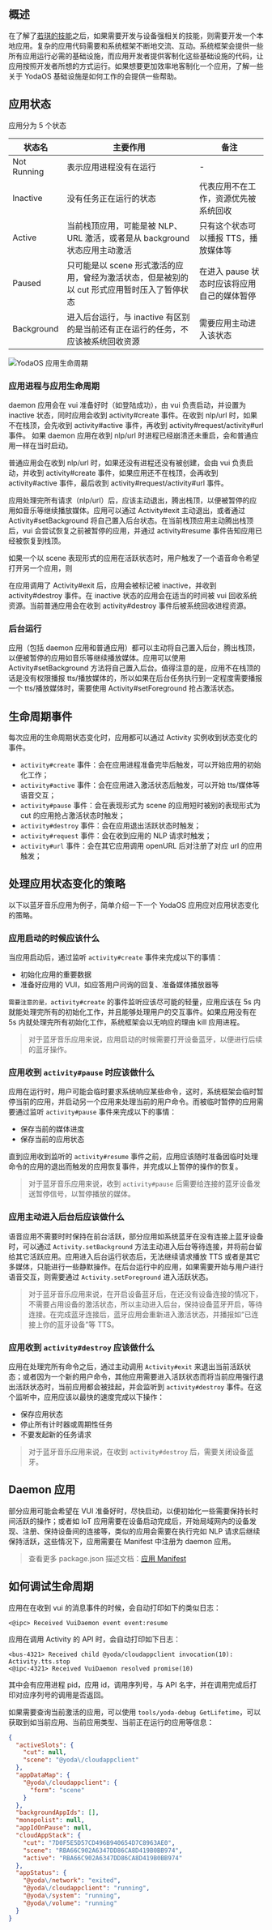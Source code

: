 ## 概述

在了解了[若琪的技能](https://developer.rokid.com/docs/2-RokidDocument/1-SkillsKit/platform-introduction.html)之后，如果需要开发与设备强相关的技能，则需要开发一个本地应用。复杂的应用代码需要和系统框架不断地交流、互动。系统框架会提供一些所有应用运行必需的基础设施，而应用开发者提供客制化这些基础设施的代码，让应用按照开发者所想的方式运行。如果想要更加效率地客制化一个应用，了解一些关于 YodaOS 基础设施是如何工作的会提供一些帮助。

## 应用状态

应用分为 5 个状态

| 状态名 | 主要作用 | 备注 |
| --- | --- | --- |
| Not Running | 表示应用进程没有在运行 | - |
| Inactive | 没有任务正在运行的状态 | 代表应用不在工作，资源优先被系统回收 |
| Active | 当前栈顶应用，可能是被 NLP、URL 激活，或者是从 background 状态应用主动激活 | 只有这个状态可以播报 TTS，播放媒体等 |
| Paused | 只可能是以 scene 形式激活的应用，曾经为激活状态，但是被别的以 cut 形式应用暂时压入了暂停状态 | 在进入 pause 状态时应该将应用自己的媒体暂停 |
| Background | 进入后台运行，与 inactive 有区别的是当前还有正在运行的任务，不应该被系统回收资源 | 需要应用主动进入该状态 |

![YodaOS 应用生命周期](../../asset/yodaos-app-life-cycle.jpg)


### 应用进程与应用生命周期
daemon 应用会在 vui 准备好时（如登陆成功），由 vui 负责启动，并设置为 inactive 状态，同时应用会收到 activity#create 事件。在收到 nlp/url 时，如果不在栈顶，会先收到 activity#active 事件，再收到 activity#request/activity#url 事件。
如果 daemon 应用在收到 nlp/url 时进程已经崩溃还未重启，会和普通应用一样在当时启动。

普通应用会在收到 nlp/url 时，如果还没有进程还没有被创建，会由 vui 负责启动，并收到 activity#create 事件，如果应用还不在栈顶，会再收到 activity#active 事件，最后收到 activity#request/activity#url 事件。

应用处理完所有请求（nlp/url）后，应该主动退出，腾出栈顶，以便被暂停的应用如音乐等继续播放媒体。应用可以通过 Activity#exit 主动退出，或者通过 Activity#setBackground 将自己置入后台状态。在当前栈顶应用主动腾出栈顶后，vui 会尝试恢复之前被暂停的应用，并通过 activity#resume 事件告知应用已经被恢复到栈顶。

如果一个以 scene 表现形式的应用在活跃状态时，用户触发了一个语音命令希望打开另一个应用，则

在应用调用了 Activity#exit 后，应用会被标记被 inactive，并收到 activity#destroy 事件。在 inactive 状态的应用会在适当的时间被 vui 回收系统资源。当前普通应用会在收到 activity#destroy 事件后被系统回收进程资源。

### 后台运行
应用（包括 daemon 应用和普通应用）都可以主动将自己置入后台，腾出栈顶，以便被暂停的应用如音乐等继续播放媒体。应用可以使用 Activity#setBackground 方法将自己置入后台。值得注意的是，应用不在栈顶的话是没有权限播报 tts/播放媒体的，所以如果在后台任务执行到一定程度需要播报一个 tts/播放媒体时，需要使用 Activity#setForeground 抢占激活状态。


## 生命周期事件

每次应用的生命周期状态变化时，应用都可以通过 Activity 实例收到状态变化的事件。

- `activity#create` 事件：会在应用进程准备完毕后触发，可以开始应用的初始化工作；
- `activity#active` 事件：会在应用进入激活状态后触发，可以开始 tts/媒体等语音交互；
- `activity#pause` 事件：会在表现形式为 scene 的应用短时被别的表现形式为 cut 的应用抢占激活状态时触发；
- `activity#destroy` 事件：会在应用退出活跃状态时触发；
- `activity#request` 事件：会在收到应用的 NLP 请求时触发；
- `activity#url` 事件：会在其它应用调用 openURL 后对注册了对应 url 的应用触发；

## 处理应用状态变化的策略

以下以蓝牙音乐应用为例子，简单介绍一下一个 YodaOS 应用应对应用状态变化的策略。

### 应用启动的时候应该什么

当应用启动后，通过监听 `activity#create` 事件来完成以下的事情：

- 初始化应用的重要数据
- 准备好应用的 VUI，如应答用户问询的回复、准备媒体播放器等

`需要注意的是，activity#create` 的事件监听应该尽可能的轻量，应用应该在 5s 内就能处理完所有的初始化工作，并且能够处理用户的交互事件。如果应用没有在 5s 内就处理完所有初始化工作，系统框架会以无响应的理由 kill 应用进程。

> 对于蓝牙音乐应用来说，应用启动的时候需要打开设备蓝牙，以便进行后续的蓝牙操作。

### 应用收到 `activity#pause` 时应该做什么

应用在运行时，用户可能会临时要求系统响应某些命令，这时，系统框架会临时暂停当前的应用，并启动另一个应用来处理当前的用户命令。而被临时暂停的应用需要通过监听 `activity#pause` 事件来完成以下的事情：

- 保存当前的媒体进度
- 保存当前的应用状态

直到应用收到监听的 `activity#resume` 事件之前，应用应该随时准备因临时处理命令的应用的退出而触发的应用恢复事件，并完成以上暂停的操作的恢复。

> 对于蓝牙音乐应用来说，收到 `activity#pause` 后需要给连接的蓝牙设备发送暂停信号，以暂停播放的媒体。

### 应用主动进入后台后应该做什么

语音应用不需要时时保持在前台活跃，部分应用如系统蓝牙在没有连接上蓝牙设备时，可以通过 `Activity.setBackground` 方法主动进入后台等待连接，并将前台留给其它活跃应用。应用进入后台运行状态后，无法继续请求播放 TTS 或者是其它多媒体，只能进行一些静默操作。在后台运行中的应用，如果需要开始与用户进行语音交互，则需要通过 `Activity.setForeground` 进入活跃状态。

> 对于蓝牙音乐应用来说，在开启设备蓝牙后，在还没有设备连接的情况下，不需要占用设备的激活状态，所以主动进入后台，保持设备蓝牙开启，等待连接。在完成蓝牙连接后，蓝牙应用会重新进入激活状态，并播报如“已连接上你的蓝牙设备”等 TTS。

### 应用收到 `activity#destroy` 应该做什么

应用在处理完所有命令之后，通过主动调用 `Activity#exit` 来退出当前活跃状态；或者因为一个新的用户命令，其他应用需要进入活跃状态而将当前应用强行退出活跃状态时，当前应用都会被挂起，并会监听到 `activity#destroy` 事件。在这个监听中，应用应该以最快的速度完成以下操作：

- 保存应用状态
- 停止所有计时器或周期性任务
- 不要发起新的任务请求

> 对于蓝牙音乐应用来说，在收到 `activity#destroy` 后，需要关闭设备蓝牙。

## Daemon 应用

部分应用可能会希望在 VUI 准备好时，尽快启动，以便初始化一些需要保持长时间活跃的操作；或者如 IoT 应用需要在设备启动完成后，开始局域网内的设备发现、注册、保持设备间的连接等，类似的应用会需要在执行完如 NLP 请求后继续保持活跃，这些情况下，应用需要在 Manifest 中注册为 daemon 应用。

> 查看更多 package.json 描述文档：[应用 Manifest](./04-app-manifest.md)

## 如何调试生命周期

应用在在收到 vui 的消息事件的时候，会自动打印如下的类似日志：
```
<@ipc> Received VuiDaemon event event:resume
```

应用在调用 Activity 的 API 时，会自动打印如下日志：
```
<bus-4321> Received child @yoda/cloudappclient invocation(10): Activity.tts.stop
<@ipc-4321> Received VuiDaemon resolved promise(10)
```
其中会有应用进程 pid，应用 id，调用序列号，与 API 名字，并在调用完成后打印对应序列号的调用是否返回。

如果需要查询当前激活的应用，可以使用 `tools/yoda-debug GetLifetime`，可以获取到如当前应用、当前应用类型、当前正在运行的应用等信息：
```json
{
  "activeSlots": {
    "cut": null,
    "scene": "@yoda\/cloudappclient"
  },
  "appDataMap": {
    "@yoda\/cloudappclient": {
      "form": "scene"
    }
  },
  "backgroundAppIds": [],
  "monopolist": null,
  "appIdOnPause": null,
  "cloudAppStack": {
    "cut": "7D0F5E5D57CD496B940654D7C8963AE0",
    "scene": "RBA66C902A6347DD86CA8D419B0BB974",
    "active": "RBA66C902A6347DD86CA8D419B0BB974"
  },
  "appStatus": {
    "@yoda\/network": "exited",
    "@yoda\/cloudappclient": "running",
    "@yoda\/system": "running",
    "@yoda\/volume": "running"
  }
}
```

<!--
## 应用开发常见问题

### tts/multimedia 需要应用为当前激活应用
前一个 NLP 还未处理完时，下一个 NLP 已经进入，而如果前一个 NLP 包含一个 tts，通常写法如下面这个场景，容易造成下一个 NLP 无法播报：

```javascript
module.exports = activity => {
  activity.on('request', nlp => {
    activity.tts.speak('泥猴')
      .then(() => activity.exit())
  })
})
```
-->
